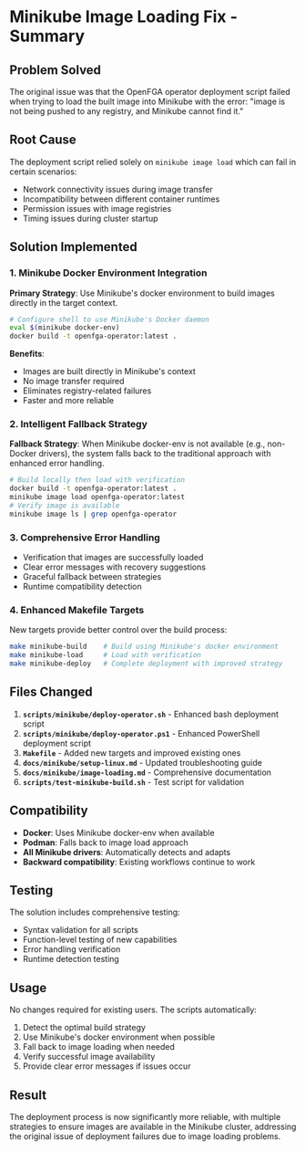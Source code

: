 # Minikube Image Loading Fix - Summary

## Problem Solved

The original issue was that the OpenFGA operator deployment script failed when trying to load the built image into Minikube with the error: "image is not being pushed to any registry, and Minikube cannot find it."

## Root Cause

The deployment script relied solely on `minikube image load` which can fail in certain scenarios:
- Network connectivity issues during image transfer
- Incompatibility between different container runtimes
- Permission issues with image registries
- Timing issues during cluster startup

## Solution Implemented

### 1. Minikube Docker Environment Integration

**Primary Strategy**: Use Minikube's docker environment to build images directly in the target context.

```bash
# Configure shell to use Minikube's Docker daemon
eval $(minikube docker-env)
docker build -t openfga-operator:latest .
```

**Benefits**:
- Images are built directly in Minikube's context
- No image transfer required
- Eliminates registry-related failures
- Faster and more reliable

### 2. Intelligent Fallback Strategy

**Fallback Strategy**: When Minikube docker-env is not available (e.g., non-Docker drivers), the system falls back to the traditional approach with enhanced error handling.

```bash
# Build locally then load with verification
docker build -t openfga-operator:latest .
minikube image load openfga-operator:latest
# Verify image is available
minikube image ls | grep openfga-operator
```

### 3. Comprehensive Error Handling

- Verification that images are successfully loaded
- Clear error messages with recovery suggestions
- Graceful fallback between strategies
- Runtime compatibility detection

### 4. Enhanced Makefile Targets

New targets provide better control over the build process:

```bash
make minikube-build    # Build using Minikube's docker environment
make minikube-load     # Load with verification
make minikube-deploy   # Complete deployment with improved strategy
```

## Files Changed

1. **`scripts/minikube/deploy-operator.sh`** - Enhanced bash deployment script
2. **`scripts/minikube/deploy-operator.ps1`** - Enhanced PowerShell deployment script  
3. **`Makefile`** - Added new targets and improved existing ones
4. **`docs/minikube/setup-linux.md`** - Updated troubleshooting guide
5. **`docs/minikube/image-loading.md`** - Comprehensive documentation
6. **`scripts/test-minikube-build.sh`** - Test script for validation

## Compatibility

- **Docker**: Uses Minikube docker-env when available
- **Podman**: Falls back to image load approach
- **All Minikube drivers**: Automatically detects and adapts
- **Backward compatibility**: Existing workflows continue to work

## Testing

The solution includes comprehensive testing:
- Syntax validation for all scripts
- Function-level testing of new capabilities
- Error handling verification
- Runtime detection testing

## Usage

No changes required for existing users. The scripts automatically:

1. Detect the optimal build strategy
2. Use Minikube's docker environment when possible
3. Fall back to image loading when needed
4. Verify successful image availability
5. Provide clear error messages if issues occur

## Result

The deployment process is now significantly more reliable, with multiple strategies to ensure images are available in the Minikube cluster, addressing the original issue of deployment failures due to image loading problems.